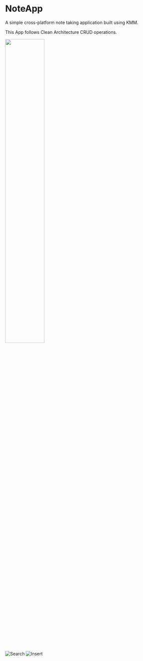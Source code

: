# NoteApp
A simple cross-platform note taking application built using KMM.

This App follows Clean Architecture CRUD operations.

<img src="https://github.com/Afzal-dev2/NoteApp/assets/86124362/bd674fd3-9d3d-4f12-bb73-534942ac58e3.png" width=50% height=50%>

![Search](https://github.com/Afzal-dev2/NoteApp/assets/86124362/a9d86ddd-236d-4e65-858c-342f6144f763)
![Insert](https://github.com/Afzal-dev2/NoteApp/assets/86124362/87c6e8d2-2432-40e4-9da8-8c925ec59bf7)
